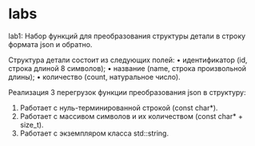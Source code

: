 # labs

lab1:
Набор функций для преобразования структуры детали в строку формата json и обратно.

Структура детали состоит из следующих полей:
• идентификатор (id, строка длиной 8 символов);
• название (name, строка произвольной длины);
• количество (count, натуральное число).

Реализация 3 перегрузок функции преобразования json в структуру:
1. Работает с нуль-терминированной строкой (const char*).
2. Работает с массивом символов и их количеством (const char* + size_t).
3. Работает с экземпляром класса std::string.
